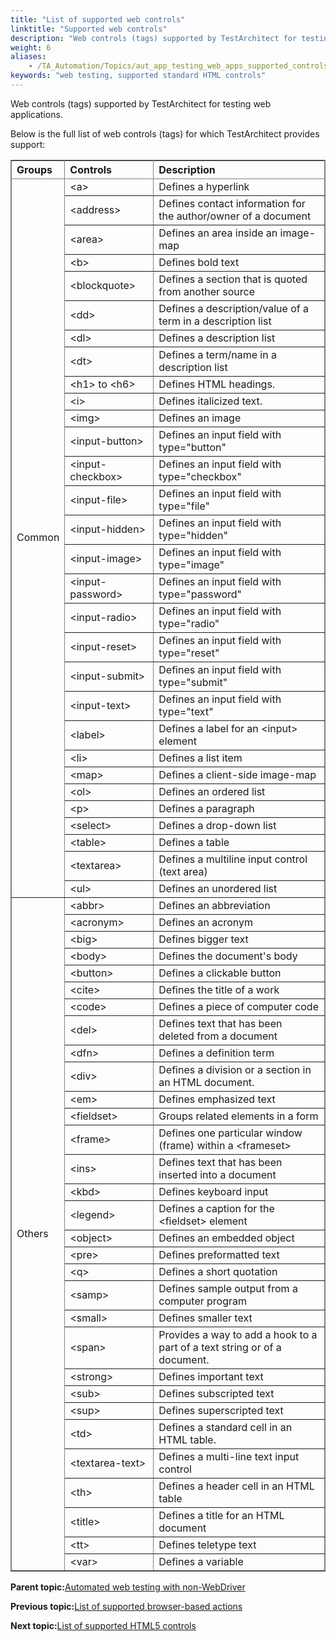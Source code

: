 ```yaml
--- 
title: "List of supported web controls"
linktitle: "Supported web controls"
description: "Web controls (tags) supported by TestArchitect for testing web applications."
weight: 6
aliases: 
    - /TA_Automation/Topics/aut_app_testing_web_apps_supported_controls.html
keywords: "web testing, supported standard HTML controls"
---
```


Web controls \(tags\) supported by TestArchitect for testing web applications.

Below is the full list of web controls \(tags\) for which TestArchitect provides support:

<table cellpadding="4" cellspacing="0" summary="" id="reference_yvt_pvl_n4__table_bnf_ynv_zn" class="table" frame="border" border="1" rules="all"><colgroup><col style="width:59.25pt"><col style="width:125.25pt"><col style="width:321pt"></colgroup><thead class="thead" style="text-align:left;">              <tr>                <th class="entry nocellnorowborder" id="d246712e61">Groups</th>                <th class="entry nocellnorowborder" id="d246712e64"><span class="highlight">Controls</span></th>                <th class="entry cell-norowborder" id="d246712e67">Description</th>              </tr>            </thead><tbody class="tbody">              <tr>                <td class="entry nocellnorowborder" rowspan="30" headers="d246712e61 ">Common</td>                <td class="entry nocellnorowborder" headers="d246712e64 "><span class="keyword apiname">&lt;a&gt;</span></td>                <td class="entry cell-norowborder" headers="d246712e67 ">Defines a hyperlink</td>              </tr>              <tr>                <td class="entry nocellnorowborder" headers="d246712e64 "><span class="keyword apiname">&lt;address&gt;</span></td>                <td class="entry cell-norowborder" headers="d246712e67 ">Defines contact information for the author/owner of a document</td>              </tr>              <tr>                <td class="entry nocellnorowborder" headers="d246712e64 "><span class="keyword apiname">&lt;area&gt;</span></td>                <td class="entry cell-norowborder" headers="d246712e67 ">Defines an area inside an image-map</td>              </tr>              <tr>                <td class="entry nocellnorowborder" headers="d246712e64 "><span class="keyword apiname">&lt;b&gt;</span></td>                <td class="entry cell-norowborder" headers="d246712e67 ">Defines bold text</td>              </tr>              <tr>                <td class="entry nocellnorowborder" headers="d246712e64 "><span class="keyword apiname">&lt;blockquote&gt;</span></td>                <td class="entry cell-norowborder" headers="d246712e67 ">Defines a section that is quoted from another source</td>              </tr>              <tr>                <td class="entry nocellnorowborder" headers="d246712e64 "><span class="keyword apiname">&lt;dd&gt;</span></td>                <td class="entry cell-norowborder" headers="d246712e67 ">Defines a description/value of a term in a description <span class="highlight">list</span></td>              </tr>              <tr>                <td class="entry nocellnorowborder" headers="d246712e64 "><span class="keyword apiname">&lt;dl&gt;</span></td>                <td class="entry cell-norowborder" headers="d246712e67 ">Defines a description <span class="highlight">list</span></td>              </tr>              <tr>                <td class="entry nocellnorowborder" headers="d246712e64 "><span class="keyword apiname">&lt;dt&gt;</span></td>                <td class="entry cell-norowborder" headers="d246712e67 ">Defines a term/name in a description <span class="highlight">list</span></td>              </tr>              <tr>                <td class="entry nocellnorowborder" headers="d246712e64 "><span class="keyword apiname">&lt;h1&gt;</span> to <span class="keyword apiname">&lt;h6&gt;</span></td>                <td class="entry cell-norowborder" headers="d246712e67 ">Defines HTML headings.</td>              </tr>              <tr>                <td class="entry nocellnorowborder" headers="d246712e64 "><span class="keyword apiname">&lt;i&gt;</span></td>                <td class="entry cell-norowborder" headers="d246712e67 ">Defines italicized text.</td>              </tr>              <tr>                <td class="entry nocellnorowborder" headers="d246712e64 "><span class="keyword apiname">&lt;img&gt;</span></td>                <td class="entry cell-norowborder" headers="d246712e67 ">Defines an image</td>              </tr>              <tr>                <td class="entry nocellnorowborder" headers="d246712e64 "><span class="keyword apiname">&lt;input-button&gt;</span></td>                <td class="entry cell-norowborder" headers="d246712e67 ">Defines an input field with type="button"</td>              </tr>              <tr>                <td class="entry nocellnorowborder" headers="d246712e64 "><span class="keyword apiname">&lt;input-checkbox&gt;</span></td>                <td class="entry cell-norowborder" headers="d246712e67 ">Defines an input field with type="checkbox"</td>              </tr>              <tr>                <td class="entry nocellnorowborder" headers="d246712e64 "><span class="keyword apiname">&lt;input-file&gt;</span></td>                <td class="entry cell-norowborder" headers="d246712e67 ">Defines an input field with type="file"</td>              </tr>              <tr>                <td class="entry nocellnorowborder" headers="d246712e64 "><span class="keyword apiname">&lt;input-hidden&gt;</span></td>                <td class="entry cell-norowborder" headers="d246712e67 ">Defines an input field with type="hidden"</td>              </tr>              <tr>                <td class="entry nocellnorowborder" headers="d246712e64 "><span class="keyword apiname">&lt;input-image&gt;</span></td>                <td class="entry cell-norowborder" headers="d246712e67 ">Defines an input field with type="image"</td>              </tr>              <tr>                <td class="entry nocellnorowborder" headers="d246712e64 "><span class="keyword apiname">&lt;input-password&gt;</span></td>                <td class="entry cell-norowborder" headers="d246712e67 ">Defines an input field with type="password"</td>              </tr>              <tr>                <td class="entry nocellnorowborder" headers="d246712e64 "><span class="keyword apiname">&lt;input-radio&gt;</span></td>                <td class="entry cell-norowborder" headers="d246712e67 ">Defines an input field with type="radio"</td>              </tr>              <tr>                <td class="entry nocellnorowborder" headers="d246712e64 "><span class="keyword apiname">&lt;input-reset&gt;</span></td>                <td class="entry cell-norowborder" headers="d246712e67 ">Defines an input field with type="reset"</td>              </tr>              <tr>                <td class="entry nocellnorowborder" headers="d246712e64 "><span class="keyword apiname">&lt;input-submit&gt;</span></td>                <td class="entry cell-norowborder" headers="d246712e67 ">Defines an input field with type="submit"</td>              </tr>              <tr>                <td class="entry nocellnorowborder" headers="d246712e64 "><span class="keyword apiname">&lt;input-text&gt;</span></td>                <td class="entry cell-norowborder" headers="d246712e67 ">Defines an input field with type="text"</td>              </tr>              <tr>                <td class="entry nocellnorowborder" headers="d246712e64 "><span class="keyword apiname">&lt;label&gt;</span></td>                <td class="entry cell-norowborder" headers="d246712e67 ">Defines a label for an &lt;input&gt; element</td>              </tr>              <tr>                <td class="entry nocellnorowborder" headers="d246712e64 "><span class="keyword apiname">&lt;li&gt;</span></td>                <td class="entry cell-norowborder" headers="d246712e67 ">Defines a <span class="highlight">list</span> item</td>              </tr>              <tr>                <td class="entry nocellnorowborder" headers="d246712e64 "><span class="keyword apiname">&lt;map&gt;</span></td>                <td class="entry cell-norowborder" headers="d246712e67 ">Defines a client-side image-map</td>              </tr>              <tr>                <td class="entry nocellnorowborder" headers="d246712e64 "><span class="keyword apiname">&lt;ol&gt;</span></td>                <td class="entry cell-norowborder" headers="d246712e67 ">Defines an ordered <span class="highlight">list</span></td>              </tr>              <tr>                <td class="entry nocellnorowborder" headers="d246712e64 "><span class="keyword apiname">&lt;p&gt;</span></td>                <td class="entry cell-norowborder" headers="d246712e67 ">Defines a paragraph</td>              </tr>              <tr>                <td class="entry nocellnorowborder" headers="d246712e64 "><span class="keyword apiname">&lt;select&gt;</span></td>                <td class="entry cell-norowborder" headers="d246712e67 ">Defines a drop-down <span class="highlight">list</span></td>              </tr>              <tr>                <td class="entry nocellnorowborder" headers="d246712e64 "><span class="keyword apiname">&lt;table&gt;</span></td>                <td class="entry cell-norowborder" headers="d246712e67 ">Defines a table</td>              </tr>              <tr>                <td class="entry nocellnorowborder" headers="d246712e64 "><span class="keyword apiname">&lt;textarea&gt;</span></td>                <td class="entry cell-norowborder" headers="d246712e67 ">Defines a multiline input control (text area)</td>              </tr>              <tr>                <td class="entry nocellnorowborder" headers="d246712e64 "><span class="keyword apiname">&lt;ul&gt;</span></td>                <td class="entry cell-norowborder" headers="d246712e67 ">Defines an unordered <span class="highlight">list</span></td>              </tr>              <tr>                <td class="entry nocellnorowborder" rowspan="31" headers="d246712e61 ">Others</td>                <td class="entry nocellnorowborder" headers="d246712e64 "><span class="keyword apiname">&lt;abbr&gt;</span></td>                <td class="entry cell-norowborder" headers="d246712e67 ">Defines an abbreviation</td>              </tr>              <tr>                <td class="entry nocellnorowborder" headers="d246712e64 "><span class="keyword apiname">&lt;acronym&gt;</span></td>                <td class="entry cell-norowborder" headers="d246712e67 ">Defines an acronym</td>              </tr>              <tr>                <td class="entry nocellnorowborder" headers="d246712e64 "><span class="keyword apiname">&lt;big&gt;</span></td>                <td class="entry cell-norowborder" headers="d246712e67 ">Defines bigger text</td>              </tr>              <tr>                <td class="entry nocellnorowborder" headers="d246712e64 "><span class="keyword apiname">&lt;body&gt;</span></td>                <td class="entry cell-norowborder" headers="d246712e67 ">Defines the document's body</td>              </tr>              <tr>                <td class="entry nocellnorowborder" headers="d246712e64 "><span class="keyword apiname">&lt;button&gt;</span></td>                <td class="entry cell-norowborder" headers="d246712e67 ">Defines a clickable button</td>              </tr>              <tr>                <td class="entry nocellnorowborder" headers="d246712e64 "><span class="keyword apiname">&lt;cite&gt;</span></td>                <td class="entry cell-norowborder" headers="d246712e67 ">Defines the title of a work</td>              </tr>              <tr>                <td class="entry nocellnorowborder" headers="d246712e64 "><span class="keyword apiname">&lt;code&gt;</span></td>                <td class="entry cell-norowborder" headers="d246712e67 ">Defines a piece of computer code</td>              </tr>              <tr>                <td class="entry nocellnorowborder" headers="d246712e64 "><span class="keyword apiname">&lt;del&gt;</span></td>                <td class="entry cell-norowborder" headers="d246712e67 ">Defines text that has been deleted from a document</td>              </tr>              <tr>                <td class="entry nocellnorowborder" headers="d246712e64 "><span class="keyword apiname">&lt;dfn&gt;</span></td>                <td class="entry cell-norowborder" headers="d246712e67 ">Defines a definition term</td>              </tr>              <tr>                <td class="entry nocellnorowborder" headers="d246712e64 "><span class="keyword apiname">&lt;div&gt;</span></td>                <td class="entry cell-norowborder" headers="d246712e67 ">Defines a division or a section in an HTML document.</td>              </tr>              <tr>                <td class="entry nocellnorowborder" headers="d246712e64 "><span class="keyword apiname">&lt;em&gt;</span></td>                <td class="entry cell-norowborder" headers="d246712e67 ">Defines emphasized text </td>              </tr>              <tr>                <td class="entry nocellnorowborder" headers="d246712e64 "><span class="keyword apiname">&lt;fieldset&gt;</span></td>                <td class="entry cell-norowborder" headers="d246712e67 ">Groups related elements in a form</td>              </tr>              <tr>                <td class="entry nocellnorowborder" headers="d246712e64 "><span class="keyword apiname">&lt;frame&gt;</span></td>                <td class="entry cell-norowborder" headers="d246712e67 ">Defines one particular window (frame) within a                    <span class="keyword apiname">&lt;frameset&gt;</span></td>              </tr>              <tr>                <td class="entry nocellnorowborder" headers="d246712e64 "><span class="keyword apiname">&lt;ins&gt;</span></td>                <td class="entry cell-norowborder" headers="d246712e67 ">Defines text that has been inserted into a document</td>              </tr>              <tr>                <td class="entry nocellnorowborder" headers="d246712e64 "><span class="keyword apiname">&lt;kbd&gt;</span></td>                <td class="entry cell-norowborder" headers="d246712e67 ">Defines keyboard input</td>              </tr>              <tr>                <td class="entry nocellnorowborder" headers="d246712e64 "><span class="keyword apiname">&lt;legend&gt;</span></td>                <td class="entry cell-norowborder" headers="d246712e67 ">Defines a caption for the <span class="keyword apiname">&lt;fieldset&gt;</span> element</td>              </tr>              <tr>                <td class="entry nocellnorowborder" headers="d246712e64 "><span class="keyword apiname">&lt;object&gt;</span></td>                <td class="entry cell-norowborder" headers="d246712e67 ">Defines an embedded object</td>              </tr>              <tr>                <td class="entry nocellnorowborder" headers="d246712e64 "><span class="keyword apiname">&lt;pre&gt;</span></td>                <td class="entry cell-norowborder" headers="d246712e67 ">Defines preformatted text</td>              </tr>              <tr>                <td class="entry nocellnorowborder" headers="d246712e64 "><span class="keyword apiname">&lt;q&gt;</span></td>                <td class="entry cell-norowborder" headers="d246712e67 ">Defines a short quotation</td>              </tr>              <tr>                <td class="entry nocellnorowborder" headers="d246712e64 "><span class="keyword apiname">&lt;samp&gt;</span></td>                <td class="entry cell-norowborder" headers="d246712e67 ">Defines sample output from a computer program</td>              </tr>              <tr>                <td class="entry nocellnorowborder" headers="d246712e64 "><span class="keyword apiname">&lt;small&gt;</span></td>                <td class="entry cell-norowborder" headers="d246712e67 ">Defines smaller text</td>              </tr>              <tr>                <td class="entry nocellnorowborder" headers="d246712e64 "><span class="keyword apiname">&lt;span&gt;</span></td>                <td class="entry cell-norowborder" headers="d246712e67 ">Provides a way to add a hook to a part of a text string or of a                  document.</td>              </tr>              <tr>                <td class="entry nocellnorowborder" headers="d246712e64 "><span class="keyword apiname">&lt;strong&gt;</span></td>                <td class="entry cell-norowborder" headers="d246712e67 ">Defines important text</td>              </tr>              <tr>                <td class="entry nocellnorowborder" headers="d246712e64 "><span class="keyword apiname">&lt;sub&gt;</span></td>                <td class="entry cell-norowborder" headers="d246712e67 ">Defines subscripted text</td>              </tr>              <tr>                <td class="entry nocellnorowborder" headers="d246712e64 "><span class="keyword apiname">&lt;sup&gt;</span></td>                <td class="entry cell-norowborder" headers="d246712e67 ">Defines superscripted text</td>              </tr>              <tr>                <td class="entry nocellnorowborder" headers="d246712e64 "><span class="keyword apiname">&lt;td&gt;</span></td>                <td class="entry cell-norowborder" headers="d246712e67 ">Defines a standard cell in an HTML table.</td>              </tr>              <tr>                <td class="entry nocellnorowborder" headers="d246712e64 "><span class="keyword apiname">&lt;textarea-text&gt;</span></td>                <td class="entry cell-norowborder" headers="d246712e67 ">Defines a multi-line text input control</td>              </tr>              <tr>                <td class="entry nocellnorowborder" headers="d246712e64 "><span class="keyword apiname">&lt;th&gt;</span></td>                <td class="entry cell-norowborder" headers="d246712e67 ">Defines a header cell in an HTML table</td>              </tr>              <tr>                <td class="entry nocellnorowborder" headers="d246712e64 "><span class="keyword apiname">&lt;title&gt;</span></td>                <td class="entry cell-norowborder" headers="d246712e67 ">Defines a title for an HTML document</td>              </tr>              <tr>                <td class="entry nocellnorowborder" headers="d246712e64 "><span class="keyword apiname">&lt;tt&gt;</span></td>                <td class="entry cell-norowborder" headers="d246712e67 ">Defines teletype text</td>              </tr>              <tr>                <td class="entry row-nocellborder" headers="d246712e64 "><span class="keyword apiname">&lt;var&gt;</span></td>                <td class="entry cellrowborder" headers="d246712e67 ">Defines a variable</td>              </tr>            </tbody></table>

**Parent topic:**[Automated web testing with non-WebDriver](/TA_Automation/Topics/WebKit.html)

**Previous topic:**[List of supported browser-based actions](/TA_Automation/Topics/aut_app_testing_web_apps_supported_actions.html)

**Next topic:**[List of supported HTML5 controls](/TA_Automation/Topics/HTML5_automation_new_tags.html)

